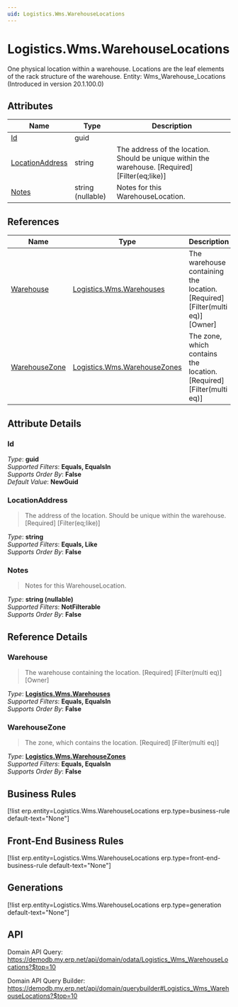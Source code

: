 ```yaml
---
uid: Logistics.Wms.WarehouseLocations
---
```

# Logistics.Wms.WarehouseLocations

One physical location within a warehouse. Locations are the leaf elements of the rack structure of the warehouse. Entity: Wms_Warehouse_Locations (Introduced in version 20.1.100.0)

## Attributes

| Name | Type | Description |
| ---- | ---- | --- |
| [Id](Logistics.Wms.WarehouseLocations.md#Id) | guid |  
| [LocationAddress](Logistics.Wms.WarehouseLocations.md#LocationAddress) | string | The address of the location. Should be unique within the warehouse. [Required] [Filter(eq;like)] 
| [Notes](Logistics.Wms.WarehouseLocations.md#Notes) | string (nullable) | Notes for this WarehouseLocation. 

## References

| Name | Type | Description |
| ---- | ---- | --- |
| [Warehouse](Logistics.Wms.WarehouseLocations.md#Warehouse) | [Logistics.Wms.Warehouses](Logistics.Wms.Warehouses.md) | The warehouse containing the location. [Required] [Filter(multi eq)] [Owner] |
| [WarehouseZone](Logistics.Wms.WarehouseLocations.md#WarehouseZone) | [Logistics.Wms.WarehouseZones](Logistics.Wms.WarehouseZones.md) | The zone, which contains the location. [Required] [Filter(multi eq)] |


## Attribute Details

### Id

_Type_: **guid**  
_Supported Filters_: **Equals, EqualsIn**  
_Supports Order By_: **False**  
_Default Value_: **NewGuid**  

### LocationAddress

> The address of the location. Should be unique within the warehouse. [Required] [Filter(eq;like)]

_Type_: **string**  
_Supported Filters_: **Equals, Like**  
_Supports Order By_: **False**  

### Notes

> Notes for this WarehouseLocation.

_Type_: **string (nullable)**  
_Supported Filters_: **NotFilterable**  
_Supports Order By_: **False**  


## Reference Details

### Warehouse

> The warehouse containing the location. [Required] [Filter(multi eq)] [Owner]

_Type_: **[Logistics.Wms.Warehouses](Logistics.Wms.Warehouses.md)**  
_Supported Filters_: **Equals, EqualsIn**  
_Supports Order By_: **False**  

### WarehouseZone

> The zone, which contains the location. [Required] [Filter(multi eq)]

_Type_: **[Logistics.Wms.WarehouseZones](Logistics.Wms.WarehouseZones.md)**  
_Supported Filters_: **Equals, EqualsIn**  
_Supports Order By_: **False**  



## Business Rules

[!list erp.entity=Logistics.Wms.WarehouseLocations erp.type=business-rule default-text="None"]

## Front-End Business Rules

[!list erp.entity=Logistics.Wms.WarehouseLocations erp.type=front-end-business-rule default-text="None"]

## Generations

[!list erp.entity=Logistics.Wms.WarehouseLocations erp.type=generation default-text="None"]

## API

Domain API Query:
<https://demodb.my.erp.net/api/domain/odata/Logistics_Wms_WarehouseLocations?$top=10>

Domain API Query Builder:
<https://demodb.my.erp.net/api/domain/querybuilder#Logistics_Wms_WarehouseLocations?$top=10>

